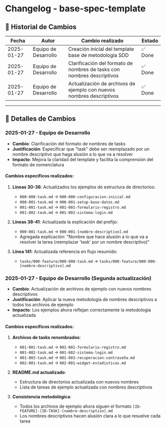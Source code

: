 # Changelog - base-spec-template

## 📜 Historial de Cambios

| Fecha      | Autor                | Cambio realizado                                                       | Estado  |
| ---------- | -------------------- | ---------------------------------------------------------------------- | ------- |
| 2025-01-27 | Equipo de Desarrollo | Creación inicial del template base de metodología SDD                  | ✅ Done |
| 2025-01-27 | Equipo de Desarrollo | Clarificación del formato de nombres de tasks con nombres descriptivos | ✅ Done |
| 2025-01-27 | Equipo de Desarrollo | Actualización de archivos de ejemplo con nuevos nombres descriptivos   | ✅ Done |

---

## 📝 Detalles de Cambios

### 2025-01-27 - Equipo de Desarrollo

-   **Cambio**: Clarificación del formato de nombres de tasks
-   **Justificación**: Especificar que "task" debe ser reemplazado por un nombre descriptivo que haga alusión a lo que va a resolver
-   **Impacto**: Mejora la claridad del template y facilita la comprensión del formato de nomenclatura

#### Cambios específicos realizados:

1. **Líneas 30-36**: Actualizados los ejemplos de estructura de directorios:

    - `000-000-task.md` → `000-000-configuracion-inicial.md`
    - `000-001-task.md` → `000-001-setup-base-datos.md`
    - `001-001-task.md` → `001-001-formulario-registro.md`
    - `001-002-task.md` → `001-002-sistema-login.md`

2. **Líneas 38-41**: Actualizada la explicación del prefijo:

    - `000-001-task.md` → `000-001-[nombre-descriptivo].md`
    - Agregada explicación: "Nombre que hace alusión a lo que va a resolver la tarea (reemplazar 'task' por un nombre descriptivo)"

3. **Línea 141**: Actualizada referencia en flujo resumido:
    - `tasks/000-feature/000-000-task.md` → `tasks/000-feature/000-000-[nombre-descriptivo].md`

### 2025-01-27 - Equipo de Desarrollo (Segunda actualización)

-   **Cambio**: Actualización de archivos de ejemplo con nuevos nombres descriptivos
-   **Justificación**: Aplicar la nueva metodología de nombres descriptivos a todos los archivos de ejemplo
-   **Impacto**: Los ejemplos ahora reflejan correctamente la metodología actualizada

#### Cambios específicos realizados:

1. **Archivos de tasks renombrados**:

    - `001-001-task.md` → `001-001-formulario-registro.md`
    - `001-002-task.md` → `001-002-sistema-login.md`
    - `001-003-task.md` → `001-003-recuperacion-contraseña.md`
    - `002-001-task.md` → `002-001-widget-estadisticas.md`

2. **README.md actualizado**:

    - Estructura de directorios actualizada con nuevos nombres
    - Lista de tareas de ejemplo actualizada con nombres descriptivos

3. **Consistencia metodológica**:
    - Todos los archivos de ejemplo ahora siguen el formato `[ID-FEATURE]-[ID-TASK]-[nombre-descriptivo].md`
    - Los nombres descriptivos hacen alusión clara a lo que resuelve cada tarea
